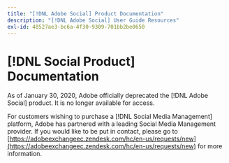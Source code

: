 ```yaml
---
title: "[!DNL Adobe Social] Product Documentation"
description: "[!DNL Adobe Social] User Guide Resources"
exl-id: 48527ae3-bc6a-4f30-9309-701bb2be0650
---
```

# [!DNL Social Product] Documentation

As of January 30, 2020, Adobe officially deprecated the [!DNL Adobe Social] product. It is no longer available for access.

For customers wishing to purchase a [!DNL Social Media Management] platform, Adobe has partnered with a leading Social Media Management provider. If you would like to be put in contact, please go to [https://adobeexchangeec.zendesk.com/hc/en-us/requests/new](https://adobeexchangeec.zendesk.com/hc/en-us/requests/new) for more information.
